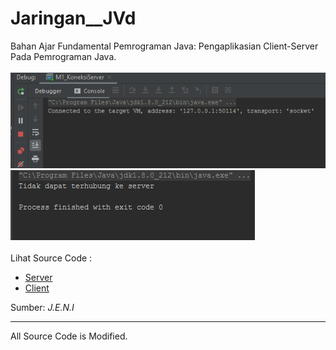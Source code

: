 # Jaringan__JVd
Bahan Ajar Fundamental Pemrograman Java: Pengaplikasian Client-Server Pada Pemrograman Java.<br><br>
<img src="https://github.com/RizkyKhapidsyah/Jaringan__JVd/blob/master/results/M1.PNG">
<img src="https://github.com/RizkyKhapidsyah/Jaringan__JVd/blob/master/results/M2.PNG"><br><br>
Lihat Source Code :<br>
- <a href="https://github.com/RizkyKhapidsyah/Jaringan__JVd/blob/master/src/com/rk/j/M1_KoneksiServer.java">Server</a><br>
- <a href="https://github.com/RizkyKhapidsyah/Jaringan__JVd/blob/master/src/com/rk/j/M2_KoneksiClient.java">Client</a>

Sumber: <i>J.E.N.I</i><br>

-----
All Source Code is Modified.

